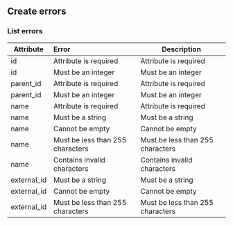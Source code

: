 ## Create errors
### List errors
| Attribute   | Error                            | Description                      |
|-------------|:---------------------------------|----------------------------------|
| id          | Attribute is required            | Attribute is required            |
| id          | Must be an integer               | Must be an integer               |
| parent_id   | Attribute is required            | Attribute is required            |
| parent_id   | Must be an integer               | Must be an integer               |
| name        | Attribute is required            | Attribute is required            |
| name        | Must be a string                 | Must be a string                 |
| name        | Cannot be empty                  | Cannot be empty                  |
| name        | Must be less than 255 characters | Must be less than 255 characters |
| name        | Contains invalid characters      | Contains invalid characters      |
| external_id | Must be a string                 | Must be a string                 |
| external_id | Cannot be empty                  | Cannot be empty                  |
| external_id | Must be less than 255 characters | Must be less than 255 characters |